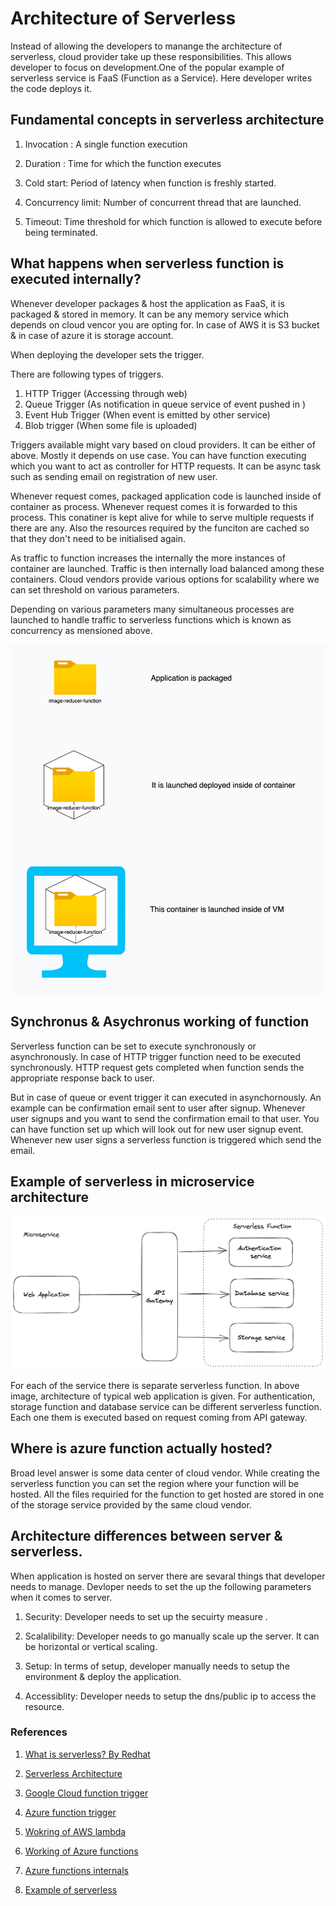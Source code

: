 # Architecture of Serverless

Instead of allowing the developers to manange the architecture of serverless, cloud provider take up these responsibilities. This allows developer to focus on development.One of the popular example of serverless service is FaaS (Function as a Service). Here developer writes the code deploys it.

## Fundamental concepts in serverless architecture

1. Invocation : A single function execution

2. Duration : Time for which the function executes

3. Cold start: Period of latency when function is freshly started.

4. Concurrency limit: Number of concurrent thread that are launched.

5. Timeout: Time threshold for which function is allowed to execute before being terminated.

## What happens when serverless function is executed internally?

Whenever developer packages & host the application as FaaS, it is packaged & stored in memory. It can be any memory service which depends on cloud vencor you are opting for. In case of AWS it is S3 bucket & in case of azure it is storage account.

When deploying the developer sets the trigger.

There are following types of triggers.

1. HTTP Trigger (Accessing through web)
2. Queue Trigger (As notification in queue service of event pushed in )
3. Event Hub Trigger (When event is emitted by other service)
4. Blob trigger (When some file is uploaded)

Triggers available might vary based on cloud providers. It can be either of above. Mostly it depends on use case. You can have function executing which you want to act as controller for HTTP requests. It can be async task such as sending email on registration of new user.

Whenever request comes, packaged application code is launched inside of container as process. Whenever request comes it is forwarded to this process. This conatiner is kept alive for while to serve multiple requests if there are any. Also the resources required by the funciton are cached so that they don't need to be initialised again.

As traffic to function increases the internally the more instances of container are launched. Traffic is then internally load balanced among these containers. Cloud vendors provide various options for scalability where we can set threshold on various parameters.

Depending on various parameters many simultaneous processes are launched to handle traffic to serverless functions which is known as concurrency as mensioned above.

![internals of serverless function](./resources/images/internal-of-serverless-function.png)

## Synchronus & Asychronus working of function

Serverless function can be set to execute synchronously or asynchronously. In case of HTTP trigger function need to be executed synchronously. HTTP request gets completed when function sends the appropriate response back to user.

But in case of queue or event trigger it can executed in asynchornously. An example can be confirmation email sent to user after signup. Whenever user signups and you want to send the confirmation email to that user. You can have function set up which will look out for new user signup event. Whenever new user signs a serverless function is triggered which send the email.

## Example of serverless in microservice architecture

![Microservice using serverless](./resources/images/microservice-using-serverless.png)

For each of the service there is separate serverless function. In above image, architecture of typical web application is given. For authentication, storage function and database service can be different serverless function. Each one them is executed based on request coming from API gateway.

## Where is azure function actually hosted?

Broad level answer is some data center of cloud vendor. While creating the serverless function you can set the region where your function will be hosted. All the files requiried for the function to get hosted are stored in one of the storage service provided by the same cloud vendor.

## Architecture differences between server & serverless.

When application is hosted on server there are sevaral things that developer needs to manage. Devloper needs to set the up the following parameters when it comes to server.

1. Security: Developer needs to set up the secuirty measure .

2. Scalalibility: Developer needs to go manually scale up the server. It can be horizontal or vertical scaling.

3. Setup: In terms of setup, developer manually needs to setup the environment & deploy the application.

4. Accessiblity: Developer needs to setup the dns/public ip to access the resource.

### References

1. [What is serverless? By Redhat](<https://www.redhat.com/en/topics/cloud-native-apps/what-is-serverless#:~:text=Under%20a%20serverless%20model%2C%20a,a%2DService%20(FaaS).>)

2. [Serverless Architecture](https://www.datadoghq.com/knowledge-center/serverless-architecture/)

3. [Google Cloud function trigger](https://cloud.google.com/functions/docs/calling)

4. [Azure function trigger](https://www.serverless360.com/blog/azure-functions-triggers-and-bindings)

5. [Wokring of AWS lambda](https://www.youtube.com/watch?v=e8tLGC3ZadQ)

6. [Working of Azure functions](https://www.serverless360.com/blog/azure-functions-internals)

7. [Azure functions internals](https://www.serverless360.com/blog/azure-functions-internals)

8. [Example of serverless](https://blog.hubspot.com/website/serverless-functions)
